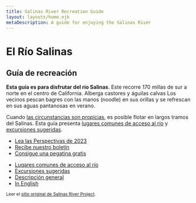 ```yaml
---
title: Salinas River Recreation Guide
layout: layouts/home.njk
metaDescription: A guide for enjoying the Salinas River
---
```


# El Río Salinas

## Guía de recreación

**Esta guía es para disfrutar del río Salinas**. Este
recorre 170 millas de sur a norte en el centro de California. Alberga castores y águilas calvas Los vecinos pescan bagres con las manos (noodle) en sus orillas y se refrescan en sus aguas pantanosas en verano.

Cuando [las circunstancias son propicias](/overview), es posible flotar en largos tramos del Salinas. Esta guía presenta [lugares comunes de acceso al río](/access-points) y [excursiones sugeridas](/trips).

<div class="news-callout">

- [Lea las Perspectivas de 2023](/news/2023-outlook)
- [Recibe nuestro boletín](/newsletter)
- [Consigue una pegatina gratis](/bumper-sticker)

</div>

<nav class="nav-list">
  
  - [Lugares comunes de acceso al río](/access-points)
  - [Excursiones sugeridas](/trips)
  - [Descripción general](/overview)
  - [In English](/en)
  
</nav>

<small class="hidden-sm">Leer el [sitio original de Salinas River Project](/original).</small>
